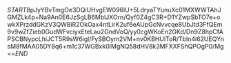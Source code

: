 $START$8pJyYBvTmgOe3DQiUHvgEW096lU+5LdryaTYunuXc01MXWWTAhJGMZLk4p+Na9An0E6JzSgLB6MblJXOrn/Qyf0Z4gC3R+D1YZwpSbTO7e+owkXPrzddGKzV3QWBiR2OkOax4ntLirK2uf6eAUpGcNvvcqe8UbJtd3FfQEm9v9wZfZieb0GudWFvciyxEteLau2GndVoQ/yy0cgWKoEn2GKd/Dn9Z8hpCfAPSCBNypcLhiJCT5R9sW6igl/FySBOym2VM+nv0KBHUlToR/Tbln4i62UEQYnsM8fMAA05DY8q6+m1c37WGBxk0IMgNQ58dHV8k3MFXXFShQPOgP0/Mg==$END$